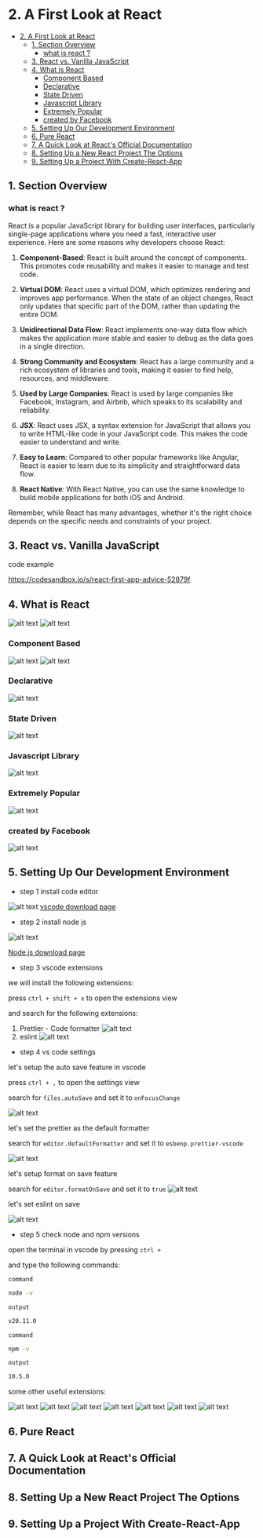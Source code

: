 # 2. A First Look at React

- [2. A First Look at React](#2-a-first-look-at-react)
  - [1. Section Overview](#1-section-overview)
    - [what is react ?](#what-is-react-)
  - [3. React vs. Vanilla JavaScript](#3-react-vs-vanilla-javascript)
  - [4. What is React](#4-what-is-react)
    - [Component Based](#component-based)
    - [Declarative](#declarative)
    - [State Driven](#state-driven)
    - [Javascript Library](#javascript-library)
    - [Extremely Popular](#extremely-popular)
    - [created by Facebook](#created-by-facebook)
  - [5. Setting Up Our Development Environment](#5-setting-up-our-development-environment)
  - [6. Pure React](#6-pure-react)
  - [7. A Quick Look at React's Official Documentation](#7-a-quick-look-at-reacts-official-documentation)
  - [8. Setting Up a New React Project The Options](#8-setting-up-a-new-react-project-the-options)
  - [9. Setting Up a Project With Create-React-App](#9-setting-up-a-project-with-create-react-app)

## 1. Section Overview

### what is react ?

React is a popular JavaScript library for building user interfaces, particularly single-page applications where you need a fast, interactive user experience. Here are some reasons why developers choose React:

1. **Component-Based**: React is built around the concept of components. This promotes code reusability and makes it easier to manage and test code.

2. **Virtual DOM**: React uses a virtual DOM, which optimizes rendering and improves app performance. When the state of an object changes, React only updates that specific part of the DOM, rather than updating the entire DOM.

3. **Unidirectional Data Flow**: React implements one-way data flow which makes the application more stable and easier to debug as the data goes in a single direction.

4. **Strong Community and Ecosystem**: React has a large community and a rich ecosystem of libraries and tools, making it easier to find help, resources, and middleware.

5. **Used by Large Companies**: React is used by large companies like Facebook, Instagram, and Airbnb, which speaks to its scalability and reliability.

6. **JSX**: React uses JSX, a syntax extension for JavaScript that allows you to write HTML-like code in your JavaScript code. This makes the code easier to understand and write.

7. **Easy to Learn**: Compared to other popular frameworks like Angular, React is easier to learn due to its simplicity and straightforward data flow.

8. **React Native**: With React Native, you can use the same knowledge to build mobile applications for both iOS and Android.

Remember, while React has many advantages, whether it's the right choice depends on the specific needs and constraints of your project.

## 3. React vs. Vanilla JavaScript

code example

<https://codesandbox.io/s/react-first-app-advice-52879f>

## 4. What is React

![alt text](image.png)
![alt text](image-1.png)

### Component Based

![alt text](image-2.png)
![alt text](image-3.png)

### Declarative

![alt text](image-4.png)

### State Driven

![alt text](image-5.png)

### Javascript Library

![alt text](image-6.png)

### Extremely Popular

![alt text](image-7.png)

### created by Facebook

![alt text](image-8.png)

## 5. Setting Up Our Development Environment

- step 1 install code editor

![alt text](image-10.png)
[vscode download page](https://code.visualstudio.com/download)

- step 2 install node js

![alt text](image-9.png)

[Node.js download page](https://nodejs.org/en/download/)

- step 3 vscode extensions

we will install the following extensions:

press `ctrl + shift + x` to open the extensions view

and search for the following extensions:

1. Prettier - Code formatter
![alt text](image-12.png)
2. eslint
![alt text](image-11.png)

- step 4 vs code settings

let's setup the auto save feature in vscode

press `ctrl + ,` to open the settings view

search for `files.autoSave` and set it to `onFocusChange`

![alt text](image-13.png)

let's set the prettier as the default formatter

search for `editor.defaultFormatter` and set it to `esbenp.prettier-vscode`

![alt text](image-14.png)

let's setup format on save feature

search for `editor.formatOnSave` and set it to `true`
![alt text](image-15.png)

let's set eslint on save

![alt text](image-16.png)

- step 5 check node and npm versions

open the terminal in vscode by pressing `ctrl +`

and type the following commands:

`command`

```bash
node -v
```

`output`

```bash
v20.11.0
```

`command`

```bash
npm -v
```

`output`

```bash
10.5.0
```

some other useful extensions:

![alt text](image-17.png)
![alt text](image-18.png)
![alt text](image-19.png)
![alt text](image-20.png)
![alt text](image-21.png)
![alt text](image-22.png)
![alt text](image-23.png)

## 6. Pure React

## 7. A Quick Look at React's Official Documentation

## 8. Setting Up a New React Project The Options

## 9. Setting Up a Project With Create-React-App
